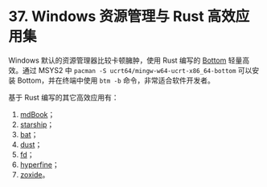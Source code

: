 # 37. Windows 资源管理与 Rust 高效应用集

Windows 默认的资源管理器比较卡顿臃肿，使用 Rust 编写的 [Bottom][1] 轻量高效。通过 MSYS2 中 `pacman -S ucrt64/mingw-w64-ucrt-x86_64-bottom`
可以安装 Bottom，并在终端中使用 `btm -b` 命令，非常适合软件开发者。

[1]: https://clementtsang.github.io/bottom/0.9.6/

基于 Rust 编写的其它高效应用有：

1. [mdBook](https://github.com/rust-lang/mdBook)；
2. [starship](https://github.com/starship/starship)；
3. [bat](https://github.com/sharkdp/bat)；
4. [dust](https://github.com/bootandy/dust)；
5. [fd](https://github.com/sharkdp/fd)；
6. [hyperfine](https://github.com/sharkdp/hyperfine)；
7. [zoxide](https://github.com/ajeetdsouza/zoxide)。